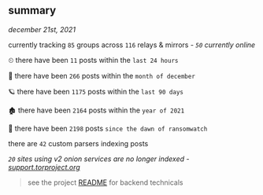 
## summary
_december 21st, 2021_

currently tracking `85` groups across `116` relays & mirrors - _`50` currently online_

⏲ there have been `11` posts within the `last 24 hours`

🦈 there have been `266` posts within the `month of december`

🪐 there have been `1175` posts within the `last 90 days`

🏚 there have been `2164` posts within the `year of 2021`

🦕 there have been `2198` posts `since the dawn of ransomwatch`

there are `42` custom parsers indexing posts

_`20` sites using v2 onion services are no longer indexed - [support.torproject.org](https://support.torproject.org/onionservices/v2-deprecation/)_

> see the project [README](https://github.com/thetanz/ransomwatch#ransomwatch--) for backend technicals
